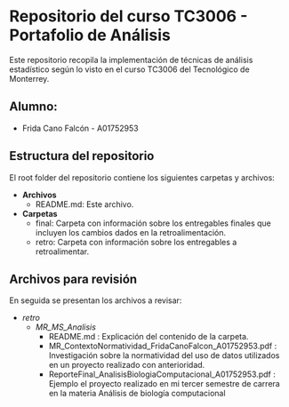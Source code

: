 # Repositorio del curso TC3006 - Portafolio de Análisis
Este repositorio recopila la implementación de técnicas de análisis estadístico según lo visto en el curso TC3006 del Tecnológico de Monterrey.

## Alumno:
  * Frida Cano Falcón - A01752953
 
## Estructura del repositorio
El root folder del repositorio contiene los siguientes carpetas y archivos:

* **Archivos**
  * README.md: Este archivo. 
* **Carpetas**
  * final: Carpeta con información sobre los entregables finales que incluyen los cambios dados en la retroalimentación.
  * retro: Carpeta con información sobre los entregables a retroalimentar.

## Archivos para revisión
En seguida se presentan los archivos a revisar: 
* *retro*
	* *MR_MS_Analisis*
		* README.md : Explicación del contenido de la carpeta.  
		* MR_ContextoNormatividad_FridaCanoFalcon_A01752953.pdf : Investigación sobre la normatividad del uso de datos utilizados en un proyecto realizado con anterioridad.  
		* ReporteFinal_AnalisisBiologiaComputacional_A01752953.pdf : Ejemplo el proyecto realizado en mi tercer semestre de carrera en la materia Análisis de biología computacional
